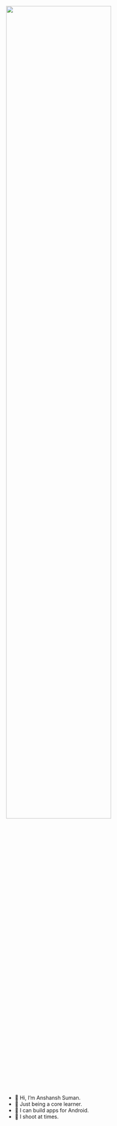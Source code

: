 <p align="left"> <a href="#"><img align="center" width="75%" height="auto" src="https://cdn.dribbble.com/users/3281732/screenshots/6552930/ef066617-ce4e-45c9-ae22-1af21711119c.jpeg" height="75px"/></a> </p>


- 👋 Hi, I’m Anshansh Suman.
- 🌱 Just being a core learner.
- 📱 I can build apps for Android.
- 📸 I shoot at times.
